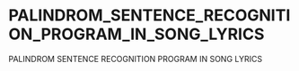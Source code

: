 # PALINDROM_SENTENCE_RECOGNITION_PROGRAM_IN_SONG_LYRICS
PALINDROM SENTENCE RECOGNITION PROGRAM IN SONG LYRICS
